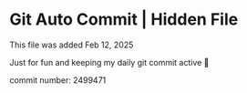 # Git Auto Commit | Hidden File

This file was added Feb 12, 2025

Just for fun and keeping my daily git commit active 🤪

commit number: 2499471
